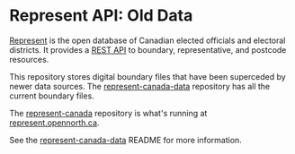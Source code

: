 # Represent API: Old Data

[Represent](http://represent.opennorth.ca) is the open database of Canadian elected officials and electoral districts. It provides a [REST API](http://represent.opennorth.ca/api/) to boundary, representative, and postcode resources.

This repository stores digital boundary files that have been superceded by newer data sources. The [represent-canada-data](https://github.com/opennorth/represent-canada-data) repository has all the current boundary files. 

The [represent-canada](http://github.com/opennorth/represent-canada) repository is what's running at [represent.opennorth.ca](http://represent.opennorth.ca/).

See the [represent-canada-data](https://github.com/opennorth/represent-canada-data#readme) README for more information.